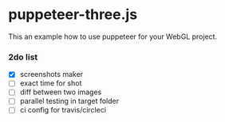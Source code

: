 # puppeteer-three.js

This an example how to use puppeteer for your WebGL project.

### 2do list
- [x] screenshots maker
- [ ] exact time for shot
- [ ] diff between two images
- [ ] parallel testing in target folder
- [ ] ci config for travis/circleci